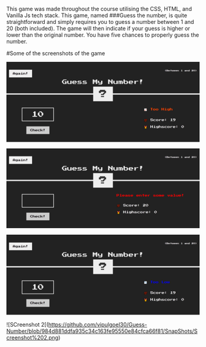 This game was made throughout the course utilising the CSS, HTML, and Vanilla Js tech stack.
This game, named ###Guess the number, is quite straightforward and simply requires you to guess a number between 1 and 20 (both included). The game will then indicate if your guess is higher or lower than the original number.
You have five chances to properly guess the number.

#Some of the screenshots of the game

![Screenshot 1](https://github.com/vipulgoel30/Guess-Number/blob/5dfb70f25ab26a577c5f6255df84f5487e30683e/SnapShots/Screenshot%201.png)

![Screenshot3](https://github.com/vipulgoel30/Guess-Number/blob/6f7c05d871d8e7e1c5b873a4e7cd38dd14f31efd/SnapShots/Screenshot3.png)

![Screenshot 4](https://github.com/vipulgoel30/Guess-Number/blob/6f7c05d871d8e7e1c5b873a4e7cd38dd14f31efd/SnapShots/Screenshot%204.png)

![SCreenshot 2[(https://github.com/vipulgoel30/Guess-Number/blob/984d881ddfa935c34c163fe95550e84cfca66f81/SnapShots/Screenshot%202.png)

